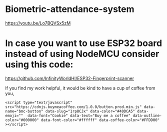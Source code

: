 # Biometric-attendance-system

https://youtu.be/Lo7BQVSx5zM

# In case you want to use ESP32 board instead of using NodeMCU consider using this code:

https://github.com/InfinityWorldHI/ESP32-Fingerprint-scanner


If you find my work helpful, it would be kind to have a cup of coffee from you,

```
<script type="text/javascript" src="https://cdnjs.buymeacoffee.com/1.0.0/button.prod.min.js" data-name="bmc-button" data-slug="1rp8CJx" data-color="#40DCA5" data-emoji=""  data-font="Cookie" data-text="Buy me a coffee" data-outline-color="#000000" data-font-color="#ffffff" data-coffee-color="#FFDD00" ></script>
```

